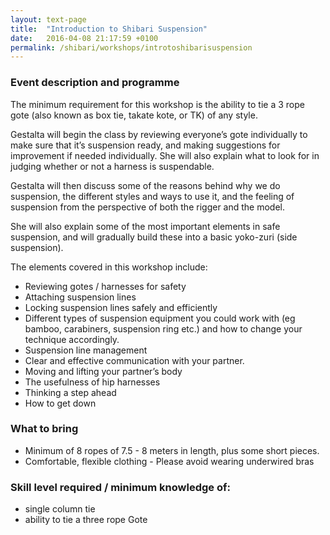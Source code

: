```yaml
---
layout: text-page
title:  "Introduction to Shibari Suspension"
date:   2016-04-08 21:17:59 +0100
permalink: /shibari/workshops/introtoshibarisuspension
---
```

### Event description and programme

The minimum requirement for this workshop is the ability to tie a 3 rope gote (also known as box tie, takate kote, or TK) of any style.

Gestalta will begin the class by reviewing everyone’s gote individually to make sure that it’s suspension ready, and making suggestions for improvement if needed individually. She will also explain what to look for in judging whether or not a harness is suspendable.

Gestalta will then discuss some of the reasons behind why we do suspension, the different styles and ways to use it, and the feeling of suspension from the perspective of both the rigger and the model.

She will also explain some of the most important elements in safe suspension, and will gradually build these into a basic yoko-zuri (side suspension).

The elements covered in this workshop include:

* Reviewing gotes / harnesses for safety
* Attaching suspension lines
* Locking suspension lines safely and efficiently
* Different types of suspension equipment you could work with (eg bamboo, carabiners, suspension ring etc.) and how to change your technique accordingly.
* Suspension line management
* Clear and effective communication with your partner.
* Moving and lifting your partner’s body
* The usefulness of hip harnesses
* Thinking a step ahead
* How to get down

### What to bring

* Minimum of 8 ropes of 7.5 - 8 meters in length, plus some short pieces.
* Comfortable, flexible clothing - Please avoid wearing underwired bras


### Skill level required / minimum knowledge of:

* single column tie
* ability to tie a three rope Gote
